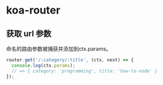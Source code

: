 # koa-router

## 获取 url 参数

命名的路由参数被捕获并添加到ctx.params。

```js
router.get('/:category/:title', (ctx, next) => {
  console.log(ctx.params);
  // => { category: 'programming', title: 'how-to-node' }
});
```
